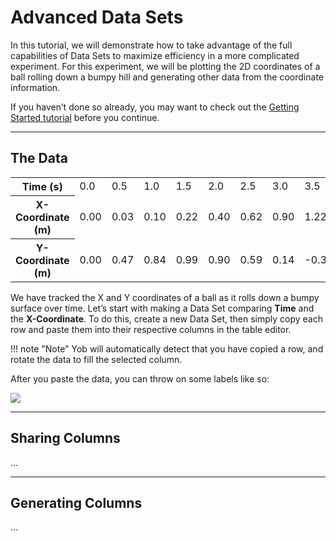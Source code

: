 # Advanced Data Sets
In this tutorial, we will demonstrate how to take advantage of the full capabilities of Data Sets to maximize efficiency in a more complicated experiment.  For this experiment, we will be plotting the 2D coordinates of a ball rolling down a bumpy hill and generating other data from the coordinate information.


If you haven’t done so already, you may want to check out the [Getting Started tutorial](../tutorials/getting_started.md) before you continue.


---
## The Data
<table>
	<tr>
		<th>Time (s)</th>
		<td>0.0</td>
		<td>0.5</td>
		<td>1.0</td>
		<td>1.5</td>
		<td>2.0</td>
		<td>2.5</td>
		<td>3.0</td>
		<td>3.5</td>
		<td>4.0</td>
		<td>4.5</td>
		<td>5.0</td>
		<td>5.5</td>
		<td>6.0</td>
</tr>
	<tr>
		<th>X-Coordinate (m)</th>
		<td>0.00</td>
		<td>0.03</td>
		<td>0.10</td>
		<td>0.22</td>
		<td>0.40</td>
		<td>0.62</td>
		<td>0.90</td>
		<td>1.22</td>
		<td>1.60</td>
		<td>2.02</td>
		<td>2.50</td>
		<td>3.02</td>
		<td>3.60</td>
</tr>
	<tr>
		<th>Y-Coordinate (m)</th>
		<td>0.00</td>
		<td>0.47</td>
		<td>0.84</td>
		<td>0.99</td>
		<td>0.90</td>
		<td>0.59</td>
		<td>0.14</td>
		<td>-0.35</td>
		<td>-0.75</td>
		<td>-0.97</td>
		<td>-0.95</td>
		<td>-0.70</td>
		<td>-0.27</td>
</tr>
</table>


We have tracked the X and Y coordinates of a ball as it rolls down a bumpy surface over time.  Let’s start with making a Data Set comparing **Time** and the **X-Coordinate**.  To do this, create a new Data Set, then simply copy each row and paste them into their respective columns in the table editor. 


!!! note "Note"
    Yob will automatically detect that you have copied a row, and rotate the data to fill the selected column.


After you paste the data, you can throw on some labels like so:


<div class="centered"><img src="../../img/advanced_data_sets/x-coordinates.png"></div>


---
## Sharing Columns
...

---
## Generating Columns
...